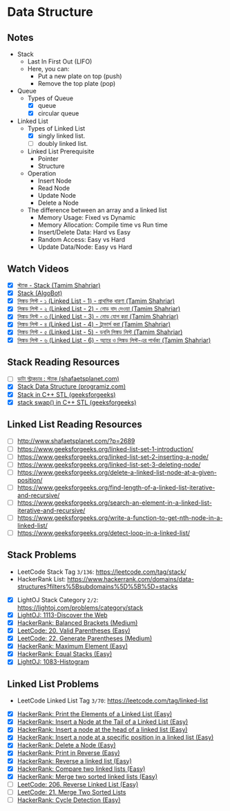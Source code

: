 # Data Structure

## Notes

-   Stack
    -   Last In First Out (LIFO)
    -   Here, you can:
        -   Put a new plate on top (push)
        -   Remove the top plate (pop)
-   Queue
    -   Types of Queue
        -   [x] queue
        -   [x] circular queue
-   Linked List
    -   Types of Linked List
        -   [x] singly linked list.
        -   [ ] doubly linked list.
    -   Linked List Prerequisite
        -   Pointer
        -   Structure
    -   Operation
        -   Insert Node
        -   Read Node
        -   Update Node
        -   Delete a Node
    -   The difference between an array and a linked list
        -   Memory Usage: Fixed vs Dynamic
        -   Memory Allocation: Compile time vs Run time
        -   Insert/Delete Data: Hard vs Easy
        -   Random Access: Easy vs Hard
        -   Update Data/Node: Easy vs Hard

## Watch Videos

-   [x] [স্ট্যাক - Stack (Tamim Shahriar)](https://youtu.be/-8JxL-dXg6w)
-   [x] [Stack (AlgoBot)](https://youtu.be/3gwBZwsa_ik)
-   [x] [লিঙ্কড লিস্ট - ১ (Linked List - 1) - প্রাথমিক ধারণা (Tamim Shahriar)](https://youtu.be/k3wD1KtP8EE)
-   [x] [লিঙ্কড লিস্ট - ২ (Linked List - 2) - নোড বাদ দেওয়া (Tamim Shahriar)](https://youtu.be/rBc-CApEe3s)
-   [x] [লিঙ্কড লিস্ট - ৩ (Linked List - 3) - নোড যোগ করা (Tamim Shahriar)](https://youtu.be/VLd6EnfUuWU)
-   [x] [লিঙ্কড লিস্ট - ৪ (Linked List - 4) - ট্রাভার্স করা (Tamim Shahriar)](https://youtu.be/XLBBmEUILi4)
-   [x] [লিঙ্কড লিস্ট - ৫ (Linked List - 5) - ডবলি লিঙ্কড লিস্ট (Tamim Shahriar)](https://youtu.be/kyuPR9SqvDY)
-   [x] [লিঙ্কড লিস্ট - ৬ (Linked List - 6) - অ্যারে ও লিঙ্কড লিস্ট-এর পার্থক্য (Tamim Shahriar)](https://youtu.be/DKpe5gsySag)

## Stack Reading Resources

-   [ ] [ডাটা স্ট্রাকচার : স্ট্যাক (shafaetsplanet.com)](http://www.shafaetsplanet.com/?p=2342)
-   [x] [Stack Data Structure (programiz.com)](https://www.programiz.com/dsa/stack)
-   [x] [Stack in C++ STL (geeksforgeeks)](https://www.geeksforgeeks.org/stack-in-cpp-stl/)
-   [x] [stack swap() in C++ STL (geeksforgeeks)](https://www.geeksforgeeks.org/stack-swap-in-c-stl/)

## Linked List Reading Resources

-   [ ] http://www.shafaetsplanet.com/?p=2689
-   [ ] https://www.geeksforgeeks.org/linked-list-set-1-introduction/
-   [ ] https://www.geeksforgeeks.org/linked-list-set-2-inserting-a-node/
-   [ ] https://www.geeksforgeeks.org/linked-list-set-3-deleting-node/
-   [ ] https://www.geeksforgeeks.org/delete-a-linked-list-node-at-a-given-position/
-   [ ] https://www.geeksforgeeks.org/find-length-of-a-linked-list-iterative-and-recursive/
-   [ ] https://www.geeksforgeeks.org/search-an-element-in-a-linked-list-iterative-and-recursive/
-   [ ] https://www.geeksforgeeks.org/write-a-function-to-get-nth-node-in-a-linked-list/
-   [ ] https://www.geeksforgeeks.org/detect-loop-in-a-linked-list/

## Stack Problems

-   LeetCode Stack Tag `3/136`: https://leetcode.com/tag/stack/
-   HackerRank List: https://www.hackerrank.com/domains/data-structures?filters%5Bsubdomains%5D%5B%5D=stacks
-   [x] LightOJ Stack Category `2/2`: https://lightoj.com/problems/category/stack
-   [x] [LightOJ: 1113-Discover the Web](https://lightoj.com/problem/discover-the-web)
-   [x] [HackerRank: Balanced Brackets (Medium)](https://www.hackerrank.com/challenges/balanced-brackets)
-   [x] [LeetCode: 20. Valid Parentheses (Easy)](https://leetcode.com/problems/valid-parentheses/)
-   [x] [LeetCode: 22. Generate Parentheses (Medium)](https://leetcode.com/problems/generate-parentheses)
-   [x] [HackerRank: Maximum Element (Easy)](https://www.hackerrank.com/challenges/maximum-element)
-   [x] [HackerRank: Equal Stacks (Easy)](https://www.hackerrank.com/challenges/equal-stacks/problem)
-   [x] [LightOJ: 1083-Histogram](https://lightoj.com/problem/histogram)

## Linked List Problems

-   LeetCode Linked List Tag `3/70`: https://leetcode.com/tag/linked-list
-   [x] [HackerRank: Print the Elements of a Linked List (Easy)](https://www.hackerrank.com/challenges/print-the-elements-of-a-linked-list)
-   [x] [HackerRank: Insert a Node at the Tail of a Linked List (Easy)](https://www.hackerrank.com/challenges/insert-a-node-at-the-tail-of-a-linked-list)
-   [x] [HackerRank: Insert a node at the head of a linked list (Easy)](https://www.hackerrank.com/challenges/insert-a-node-at-the-head-of-a-linked-list)
-   [x] [HackerRank: Insert a node at a specific position in a linked list (Easy)](https://www.hackerrank.com/challenges/insert-a-node-at-a-specific-position-in-a-linked-list)
-   [x] [HackerRank: Delete a Node (Easy)](https://www.hackerrank.com/challenges/delete-a-node-from-a-linked-list)
-   [x] [HackerRank: Print in Reverse (Easy)](https://www.hackerrank.com/challenges/print-the-elements-of-a-linked-list-in-reverse)
-   [x] [HackerRank: Reverse a linked list (Easy)](https://www.hackerrank.com/challenges/reverse-a-linked-list)
-   [x] [HackerRank: Compare two linked lists (Easy)](https://www.hackerrank.com/challenges/compare-two-linked-lists)
-   [x] [HackerRank: Merge two sorted linked lists (Easy)](https://www.hackerrank.com/challenges/merge-two-sorted-linked-lists)
-   [ ] [LeetCode: 206. Reverse Linked List (Easy)](https://leetcode.com/problems/reverse-linked-list/)
-   [ ] [LeetCode: 21. Merge Two Sorted Lists](https://leetcode.com/problems/merge-two-sorted-lists)
-   [ ] [HackerRank: Cycle Detection (Easy)](https://www.hackerrank.com/challenges/detect-whether-a-linked-list-contains-a-cycle)
